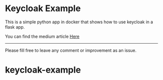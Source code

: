 # Keycloak Example

This is a simple python app in docker that shows how to use keycloak in a flask app.

You can find the medium article [Here]()

---

Please fill free to leave any comment or improvement as an issue.

# keycloak-example
